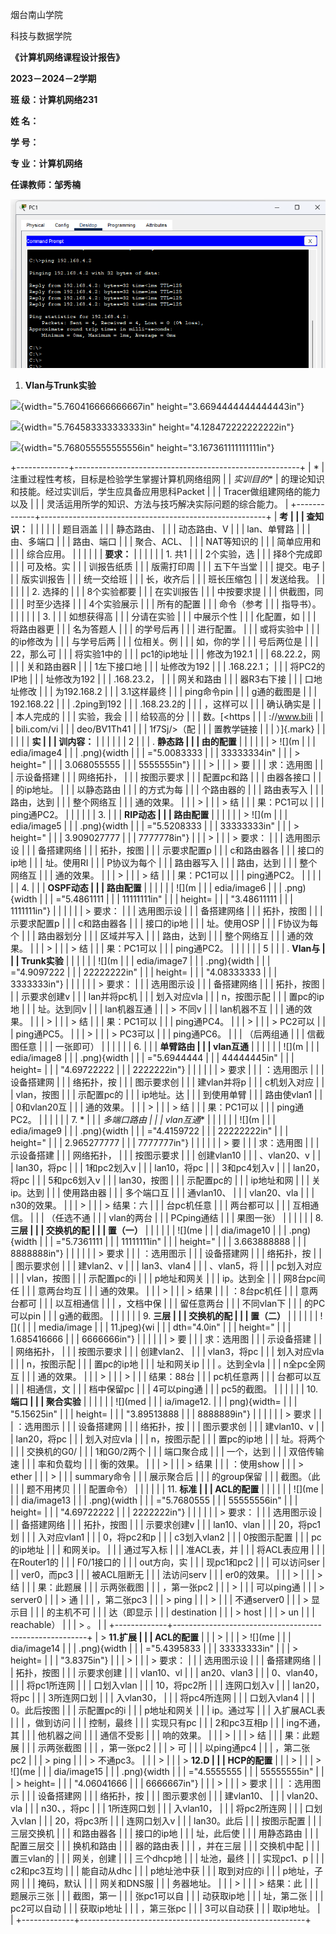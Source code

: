 烟台南山学院

科技与数据学院

**《计算机网络课程设计报告》**

**2023－2024－2学期**

**班 级：计算机网络231**

**姓 名：**

**学 号：**

**专 业：计算机网络**

**任课教师：邹秀楠**

![](./image/image.png)

1.  **Vlan与Trunk实验**

![](media/image1.png){width="5.760416666666667in"
height="3.6694444444444443in"}

![](media/image2.png){width="5.764583333333333in"
height="4.128472222222222in"}

![](media/image3.png){width="5.768055555555556in"
height="3.167361111111111in"}

+-------------+--------------------------------------------------------+
| *           | 注重过程性考核，目标是检验学生掌握计算机网络组网       |
| *实训目的** | 的理论知识和技能。经过实训后，学生应具备应用思科Packet |
|             | Tracer做组建网络的能力以及                             |
|             | 灵活运用所学的知识、方法与技巧解决实际问题的综合能力。 |
+-------------+--------------------------------------------------------+
| **考        |                                                        |
| 查知识：**  |                                                        |
|             |                                                        |
| 题目涵盖    |                                                        |
| 静态路由、  |                                                        |
| 动态路由、V |                                                        |
| lan、单臂路 |                                                        |
| 由、多端口  |                                                        |
| 路由、端口  |                                                        |
| 聚合、ACL、 |                                                        |
| NAT等知识的 |                                                        |
| 简单应用和  |                                                        |
| 综合应用。  |                                                        |
|             |                                                        |
| **要求：**  |                                                        |
|             |                                                        |
| 1.  共1     |                                                        |
| 2个实验，选 |                                                        |
| 择8个完成即 |                                                        |
| 可及格。实  |                                                        |
| 训报告纸质  |                                                        |
| 版需打印周  |                                                        |
| 五下午当堂  |                                                        |
| 提交。电子  |                                                        |
| 版实训报告  |                                                        |
| 统一交给班  |                                                        |
| 长，收齐后  |                                                        |
| 班长压缩包  |                                                        |
| 发送给我。  |                                                        |
|             |                                                        |
| 2.  选择的  |                                                        |
| 8个实验都要 |                                                        |
| 在实训报告  |                                                        |
| 中按要求提  |                                                        |
| 供截图，同  |                                                        |
| 时至少选择  |                                                        |
| 4个实验展示 |                                                        |
| 所有的配置  |                                                        |
| 命令（参考  |                                                        |
| 指导书）。  |                                                        |
|             |                                                        |
| 3.          |                                                        |
|  如想获得高 |                                                        |
| 分请在实验  |                                                        |
| 中展示个性  |                                                        |
| 化配置，如  |                                                        |
| 将路由器更  |                                                        |
| 名为答题人  |                                                        |
| 的学号后再  |                                                        |
| 进行配置。  |                                                        |
| 或将实验中  |                                                        |
| 的ip修改为  |                                                        |
| 与学号后两  |                                                        |
| 位相关。例  |                                                        |
| 如，你的学  |                                                        |
| 号后两位是  |                                                        |
| 22，那么可  |                                                        |
| 将实验1中的 |                                                        |
| pc1的ip地址 |                                                        |
| 修改为192.1 |                                                        |
| 68.22.2，网 |                                                        |
| 关和路由器R |                                                        |
| 1左下接口地 |                                                        |
| 址修改为192 |                                                        |
| .168.22.1； |                                                        |
| 将PC2的IP地 |                                                        |
| 址修改为192 |                                                        |
| .168.23.2， |                                                        |
| 网关和路由  |                                                        |
| 器R3右下接  |                                                        |
| 口地址修改  |                                                        |
| 为192.168.2 |                                                        |
| 3.1这样最终 |                                                        |
| ping命令pin |                                                        |
| g通的截图是 |                                                        |
| 192.168.22  |                                                        |
| .2ping到192 |                                                        |
| .168.23.2的 |                                                        |
| ，这样可以  |                                                        |
| 确认确实是  |                                                        |
| 本人完成的  |                                                        |
| 实验，我会  |                                                        |
| 给较高的分  |                                                        |
| 数。[<https |                                                        |
| ://www.bili |                                                        |
| bili.com/vi |                                                        |
| deo/BV1Th41 |                                                        |
| 1f7Sj/>（配 |                                                        |
| 置教学链接  |                                                        |
| ）]{.mark}  |                                                        |
|             |                                                        |
| **实        |                                                        |
| 训内容：**  |                                                        |
|             |                                                        |
| 2           |                                                        |
| .  **静态路 |                                                        |
| 由的配置**  |                                                        |
|             |                                                        |
| > ![](m     |                                                        |
| edia/image4 |                                                        |
| .png){width |                                                        |
| ="5.0083333 |                                                        |
| 33333334in" |                                                        |
| > height="  |                                                        |
| 3.068055555 |                                                        |
| 5555555in"} |                                                        |
| >           |                                                        |
| > 要        |                                                        |
| 求：选用图  |                                                        |
| 示设备搭建  |                                                        |
| 网络拓扑，  |                                                        |
| 按图示要求  |                                                        |
| 配置pc和路  |                                                        |
| 由器各接口  |                                                        |
| 的ip地址。  |                                                        |
| 以静态路由  |                                                        |
| 的方式为每  |                                                        |
| 个路由器的  |                                                        |
| 路由表写入  |                                                        |
| 路由，达到  |                                                        |
| 整个网络互  |                                                        |
| 通的效果。  |                                                        |
| >           |                                                        |
| > 结        |                                                        |
| 果：PC1可以 |                                                        |
| ping通PC2。 |                                                        |
|             |                                                        |
| 3.          |                                                        |
|   **RIP动态 |                                                        |
| 路由配置**  |                                                        |
|             |                                                        |
| > ![](m     |                                                        |
| edia/image5 |                                                        |
| .png){width |                                                        |
| ="5.5208333 |                                                        |
| 33333333in" |                                                        |
| > height="  |                                                        |
| 3.909027777 |                                                        |
| 7777778in"} |                                                        |
| >           |                                                        |
| > 要求：    |                                                        |
| 选用图示设  |                                                        |
| 备搭建网络  |                                                        |
| 拓扑，按图  |                                                        |
| 示要求配置p |                                                        |
| c和路由器各 |                                                        |
| 接口的ip地  |                                                        |
| 址。使用RI  |                                                        |
| P协议为每个 |                                                        |
| 路由器写入  |                                                        |
| 路由，达到  |                                                        |
| 整个网络互  |                                                        |
| 通的效果。  |                                                        |
| >           |                                                        |
| > 结        |                                                        |
| 果：PC1可以 |                                                        |
| ping通PC2。 |                                                        |
|             |                                                        |
| 4.          |                                                        |
|  **OSPF动态 |                                                        |
| 路由配置**  |                                                        |
|             |                                                        |
| ![](m       |                                                        |
| edia/image6 |                                                        |
| .png){width |                                                        |
| ="5.4861111 |                                                        |
| 11111111in" |                                                        |
| height=     |                                                        |
| "3.48611111 |                                                        |
| 1111111in"} |                                                        |
|             |                                                        |
| > 要求：    |                                                        |
| 选用图示设  |                                                        |
| 备搭建网络  |                                                        |
| 拓扑，按图  |                                                        |
| 示要求配置p |                                                        |
| c和路由器各 |                                                        |
| 接口的ip地  |                                                        |
| 址。使用OSP |                                                        |
| F协议为每个 |                                                        |
| 路由器划分  |                                                        |
| 区域并写入  |                                                        |
| 路由，达到  |                                                        |
| 整个网络互  |                                                        |
| 通的效果。  |                                                        |
| >           |                                                        |
| > 结        |                                                        |
| 果：PC1可以 |                                                        |
| ping通PC2。 |                                                        |
|             |                                                        |
| 5           |                                                        |
| .  **Vlan与 |                                                        |
| Trunk实验** |                                                        |
|             |                                                        |
| ![](m       |                                                        |
| edia/image7 |                                                        |
| .png){width |                                                        |
| ="4.9097222 |                                                        |
| 22222222in" |                                                        |
| height=     |                                                        |
| "4.08333333 |                                                        |
| 3333333in"} |                                                        |
|             |                                                        |
| > 要求：    |                                                        |
| 选用图示设  |                                                        |
| 备搭建网络  |                                                        |
| 拓扑，按图  |                                                        |
| 示要求创建v |                                                        |
| lan并将pc机 |                                                        |
| 划入对应vla |                                                        |
| n，按图示配 |                                                        |
| 置pc的ip地  |                                                        |
| 址。达到同v |                                                        |
| lan机器互通 |                                                        |
| > 不同v     |                                                        |
| lan机器不互 |                                                        |
| 通的效果。  |                                                        |
| >           |                                                        |
| > 结        |                                                        |
| 果：PC1可以 |                                                        |
| ping通PC4。 |                                                        |
| >           |                                                        |
| > PC2可以   |                                                        |
| ping通PC5。 |                                                        |
| >           |                                                        |
| > PC3可以   |                                                        |
| ping通PC6。 |                                                        |
| （后两组通  |                                                        |
| 信截图任意  |                                                        |
| 一张即可）  |                                                        |
|             |                                                        |
| 6.          |                                                        |
|  **单臂路由 |                                                        |
| vlan互通**  |                                                        |
|             |                                                        |
| ![](m       |                                                        |
| edia/image8 |                                                        |
| .png){width |                                                        |
| ="5.6944444 |                                                        |
| 44444445in" |                                                        |
| height=     |                                                        |
| "4.69722222 |                                                        |
| 2222222in"} |                                                        |
|             |                                                        |
| > 要求      |                                                        |
| ：选用图示  |                                                        |
| 设备搭建网  |                                                        |
| 络拓扑，按  |                                                        |
| 图示要求创  |                                                        |
| 建vlan并将p |                                                        |
| c机划入对应 |                                                        |
| vlan，按图  |                                                        |
| 示配置pc的  |                                                        |
| ip地址。达  |                                                        |
| 到使用单臂  |                                                        |
| 路由使vlan1 |                                                        |
| 0和vlan20互 |                                                        |
| 通的效果。  |                                                        |
| >           |                                                        |
| > 结        |                                                        |
| 果：PC1可以 |                                                        |
| ping通PC2。 |                                                        |
|             |                                                        |
| 7.  *       |                                                        |
| *多端口路由 |                                                        |
| vlan互通**  |                                                        |
|             |                                                        |
| ![](m       |                                                        |
| edia/image9 |                                                        |
| .png){width |                                                        |
| ="4.4159722 |                                                        |
| 22222222in" |                                                        |
| height="    |                                                        |
| 2.965277777 |                                                        |
| 7777777in"} |                                                        |
|             |                                                        |
| > 要        |                                                        |
| 求：选用图  |                                                        |
| 示设备搭建  |                                                        |
| 网络拓扑，  |                                                        |
| 按图示要求  |                                                        |
| 创建vlan10  |                                                        |
| 、vlan20、v |                                                        |
| lan30，将pc |                                                        |
| 1和pc2划入v |                                                        |
| lan10，将pc |                                                        |
| 3和pc4划入v |                                                        |
| lan20，将pc |                                                        |
| 5和pc6划入v |                                                        |
| lan30，按图 |                                                        |
| 示配置pc的  |                                                        |
| ip地址和网  |                                                        |
| 关ip。达到  |                                                        |
| 使用路由器  |                                                        |
| 多个端口互  |                                                        |
| 通vlan10、  |                                                        |
| vlan20、vla |                                                        |
| n30的效果。 |                                                        |
| >           |                                                        |
| > 结果：六  |                                                        |
| 台pc机任意  |                                                        |
| 两台都可以  |                                                        |
| 互相通信。  |                                                        |
| （任选不通  |                                                        |
| vlan的两台  |                                                        |
| PCping通结  |                                                        |
| 果图一张）  |                                                        |
|             |                                                        |
| 8.  **三层  |                                                        |
| 交换机的配  |                                                        |
| 置（一）**  |                                                        |
|             |                                                        |
| ![](me      |                                                        |
| dia/image10 |                                                        |
| .png){width |                                                        |
| ="5.7361111 |                                                        |
| 11111111in" |                                                        |
| height="    |                                                        |
| 3.663888888 |                                                        |
| 8888888in"} |                                                        |
|             |                                                        |
| > 要求      |                                                        |
| ：选用图示  |                                                        |
| 设备搭建网  |                                                        |
| 络拓扑，按  |                                                        |
| 图示要求创  |                                                        |
| 建vlan2、v  |                                                        |
| lan3、vlan4 |                                                        |
| 、vlan5，将 |                                                        |
| pc划入对应  |                                                        |
| vlan，按图  |                                                        |
| 示配置pc的i |                                                        |
| p地址和网关 |                                                        |
| ip。达到全  |                                                        |
| 网8台pc间任 |                                                        |
| 意两台均互  |                                                        |
| 通的效果。  |                                                        |
| >           |                                                        |
| > 结果      |                                                        |
| ：8台pc机任 |                                                        |
| 意两台都可  |                                                        |
| 以互相通信  |                                                        |
| ，文档中保  |                                                        |
| 留任意两台  |                                                        |
| 不同vlan下  |                                                        |
| 的PC可以pin |                                                        |
| g通的截图。 |                                                        |
|             |                                                        |
| 9.  **三层  |                                                        |
| 交换机的配  |                                                        |
| 置（二）**  |                                                        |
|             |                                                        |
| ![](        |                                                        |
| media/image |                                                        |
| 11.jpeg){wi |                                                        |
| dth="4.0in" |                                                        |
| height="    |                                                        |
| 1.685416666 |                                                        |
| 6666666in"} |                                                        |
|             |                                                        |
| > 要        |                                                        |
| 求：选用图  |                                                        |
| 示设备搭建  |                                                        |
| 网络拓扑，  |                                                        |
| 按图示要求  |                                                        |
| 创建vlan2、 |                                                        |
| vlan3，将pc |                                                        |
| 划入对应vla |                                                        |
| n，按图示配 |                                                        |
| 置pc的ip地  |                                                        |
| 址和网关ip  |                                                        |
| 。达到全vla |                                                        |
| n全pc全网互 |                                                        |
| 通的效果。  |                                                        |
| >           |                                                        |
| >           |                                                        |
|  结果：88台 |                                                        |
| pc机任意两  |                                                        |
| 台都可以互  |                                                        |
| 相通信，文  |                                                        |
| 档中保留pc  |                                                        |
| 4可以ping通 |                                                        |
| pc5的截图。 |                                                        |
|             |                                                        |
| 10. **端口  |                                                        |
| 聚合实验**  |                                                        |
|             |                                                        |
| ![](med     |                                                        |
| ia/image12. |                                                        |
| png){width= |                                                        |
| "5.15625in" |                                                        |
| height=     |                                                        |
| "3.89513888 |                                                        |
| 8888889in"} |                                                        |
|             |                                                        |
| > 要求      |                                                        |
| ：选用图示  |                                                        |
| 设备搭建网  |                                                        |
| 络拓扑，按  |                                                        |
| 图示要求创  |                                                        |
| 建vlan10、v |                                                        |
| lan20，将pc |                                                        |
| 划入对应vla |                                                        |
| n，按图示配 |                                                        |
| 置pc的ip地  |                                                        |
| 址。将两个  |                                                        |
| 交换机的G0/ |                                                        |
| 1和G0/2两个 |                                                        |
| 端口聚合成  |                                                        |
| 一个，达到  |                                                        |
| 双倍传输速  |                                                        |
| 率和负载均  |                                                        |
| 衡的效果。  |                                                        |
| >           |                                                        |
| > 结果      |                                                        |
| ：使用show  |                                                        |
| > ether     |                                                        |
| >           |                                                        |
| summary命令 |                                                        |
| 展示聚合后  |                                                        |
| 的group保留 |                                                        |
| 截图。（此  |                                                        |
| 题不用拷贝  |                                                        |
| 配置命令）  |                                                        |
|             |                                                        |
| 11. **标准  |                                                        |
| ACL的配置** |                                                        |
|             |                                                        |
| ![](me      |                                                        |
| dia/image13 |                                                        |
| .png){width |                                                        |
| ="5.7680555 |                                                        |
| 55555556in" |                                                        |
| height=     |                                                        |
| "4.69722222 |                                                        |
| 2222222in"} |                                                        |
|             |                                                        |
| > 要求：    |                                                        |
| 选用图示设  |                                                        |
| 备搭建网络  |                                                        |
| 拓扑，按图  |                                                        |
| 示要求创建v |                                                        |
| lan10、vlan |                                                        |
| 20，将pc1划 |                                                        |
| 入对应vlan1 |                                                        |
| 0，将pc2和p |                                                        |
| c3划入vlan2 |                                                        |
| 0按图示配置 |                                                        |
| pc的ip地址  |                                                        |
| 和网关ip。  |                                                        |
| 通过写入标  |                                                        |
| 准ACL表，并 |                                                        |
| 将ACL表应用 |                                                        |
| 在Router1的 |                                                        |
| F0/1接口的  |                                                        |
| out方向，实 |                                                        |
| 现pc1和pc2  |                                                        |
| 可以访问ser |                                                        |
| ver0，而pc3 |                                                        |
| 被ACL阻断无 |                                                        |
| 法访问serv  |                                                        |
| er0的效果。 |                                                        |
| >           |                                                        |
| > 结        |                                                        |
| 果：此题展  |                                                        |
| 示两张截图  |                                                        |
| ，第一张pc2 |                                                        |
| >           |                                                        |
|  可以ping通 |                                                        |
| > server0   |                                                        |
| > 通        |                                                        |
| ，第二张pc3 |                                                        |
| > ping      |                                                        |
| >           |                                                        |
| 不通server0 |                                                        |
| > 显示目    |                                                        |
| 的主机不可  |                                                        |
| 达（即显示  |                                                        |
| destination |                                                        |
| > host      |                                                        |
| > un        |                                                        |
| reachable） |                                                        |
| > 。        |                                                        |
+-------------+--------------------------------------------------------+
| > **11.扩展 |                                                        |
| ACL的配置** |                                                        |
| >           |                                                        |
| > ![](me    |                                                        |
| dia/image14 |                                                        |
| .png){width |                                                        |
| ="5.4395833 |                                                        |
| 33333333in" |                                                        |
| > height=   |                                                        |
| "3.8375in"} |                                                        |
| >           |                                                        |
| > 要求：    |                                                        |
| 选用图示设  |                                                        |
| 备搭建网络  |                                                        |
| 拓扑，按图  |                                                        |
| 示要求创建  |                                                        |
| vlan10、vl  |                                                        |
| an20、vlan3 |                                                        |
| 0、vlan40， |                                                        |
| 将pc1所连网 |                                                        |
| 口划入vlan  |                                                        |
| 10，将pc2所 |                                                        |
| 连网口划入v |                                                        |
| lan20，将pc |                                                        |
| 3所连网口划 |                                                        |
| 入vlan30，  |                                                        |
| 将pc4所连网 |                                                        |
| 口划入vlan4 |                                                        |
| 0。此后按图 |                                                        |
| 示配置pc的i |                                                        |
| p地址和网关 |                                                        |
| ip。通过写  |                                                        |
| 入扩展ACL表 |                                                        |
| ，做到访问  |                                                        |
| 控制，最终  |                                                        |
| 实现只有pc  |                                                        |
| 2和pc3互相p |                                                        |
| ing不通，其 |                                                        |
| 他机器之间  |                                                        |
| 通信不受影  |                                                        |
| 响的效果。  |                                                        |
| >           |                                                        |
| > 结        |                                                        |
| 果：此题展  |                                                        |
| 示两张截图  |                                                        |
| ，第一张pc2 |                                                        |
| > 可        |                                                        |
| 以ping通pc4 |                                                        |
| ，第二张pc2 |                                                        |
| > ping      |                                                        |
| > 不通pc3。 |                                                        |
| >           |                                                        |
| > **12.D    |                                                        |
| HCP的配置** |                                                        |
| >           |                                                        |
| > ![](me    |                                                        |
| dia/image15 |                                                        |
| .png){width |                                                        |
| ="4.5555555 |                                                        |
| 55555555in" |                                                        |
| > height=   |                                                        |
| "4.06041666 |                                                        |
| 6666667in"} |                                                        |
| >           |                                                        |
| > 要求      |                                                        |
| ：选用图示  |                                                        |
| 设备搭建网  |                                                        |
| 络拓扑，按  |                                                        |
| 图示要求创  |                                                        |
| 建vlan10、  |                                                        |
| vlan20、vla |                                                        |
| n30、，将pc |                                                        |
| 1所连网口划 |                                                        |
| 入vlan10，  |                                                        |
| 将pc2所连网 |                                                        |
| 口划入vlan  |                                                        |
| 20，将pc3所 |                                                        |
| 连网口划入v |                                                        |
| lan30。此后 |                                                        |
| 按图示配置  |                                                        |
| 三层交换机  |                                                        |
| 和路由器各  |                                                        |
| 接口的ip地  |                                                        |
| 址，此后使  |                                                        |
| 用静态路由  |                                                        |
| 配置三层交  |                                                        |
| 换机和路由  |                                                        |
| 器的路由表  |                                                        |
| ，并在三层  |                                                        |
| 交换机中配  |                                                        |
| 置三vlan的  |                                                        |
| 网关，创建  |                                                        |
| 三个dhcp地  |                                                        |
| 址池，最终  |                                                        |
| 实现pc1、p  |                                                        |
| c2和pc3互均 |                                                        |
| 能自动从dhc |                                                        |
| p地址池中获 |                                                        |
| 取到对应的i |                                                        |
| p地址，子网 |                                                        |
| 掩码，默认  |                                                        |
| 网关和DNS服 |                                                        |
| 务器地址。  |                                                        |
| >           |                                                        |
| > 结果：此  |                                                        |
| 题展示三张  |                                                        |
| 截图，第一  |                                                        |
| 张pc1可以自 |                                                        |
| 动获取ip地  |                                                        |
| 址，第二张  |                                                        |
| pc2可以自动 |                                                        |
| 获取ip地址  |                                                        |
| ，第三张pc  |                                                        |
| 3可以自动获 |                                                        |
| 取ip地址。  |                                                        |
+-------------+--------------------------------------------------------+
